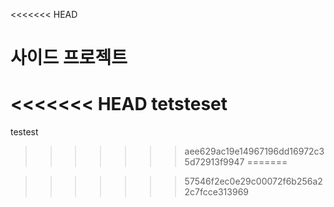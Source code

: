 <<<<<<< HEAD
# 사이드 프로젝트
<<<<<<< HEAD
tetsteset
=======
testest
>>>>>>> aee629ac19e14967196dd16972c35d72913f9947
=======

>>>>>>> 57546f2ec0e29c00072f6b256a22c7fcce313969
